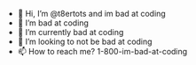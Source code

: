 - 👋 Hi, I’m @t8ertots and im bad at coding
- 👀 I’m bad at coding
- 🌱 I’m currently bad at coding
- 💞️ I’m looking to not be bad at coding
- 📫 How to reach me? 1-800-im-bad-at-coding

<!---
t8ertots/t8ertots is a ✨ special ✨ repository because its `README.md` (this file) appears on your GitHub profile.
You can click the Preview link to take a look at your changes.
--->
